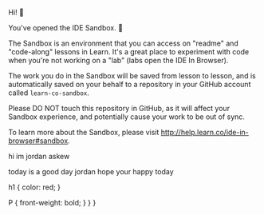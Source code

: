Hi! 👋

You've opened the IDE Sandbox. 🎉

The Sandbox is an environment that you can access on "readme" and "code-along" lessons in Learn. It's a great place to experiment with code when you're not working on a "lab" (labs open the IDE In Browser).

The work you do in the Sandbox will be saved from lesson to lesson, and is automatically saved on your behalf to a repository in your GitHub account called `learn-co-sandbox`.

Please DO NOT touch this repository in GitHub, as it will affect your Sandbox experience, and potentially cause your work to be out of sync.

To learn more about the Sandbox, please visit http://help.learn.co/ide-in-browser#sandbox.
<html>
<head>
<body>
hi im jordan askew
<BR>
<p>
today is a good day jordan hope your happy today 
</P>
h1 {
  color: red;
  }  
  
  P {
    front-weight: bold;
    }
  }
}